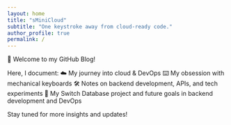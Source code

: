 ```yaml
---
layout: home
title: "sMiniCloud"
subtitle: "One keystroke away from cloud-ready code."
author_profile: true
permalink: /
---
```


👋 Welcome to my GitHub Blog!

Here, I document:
☁️ My journey into cloud & DevOps
⌨️ My obsession with mechanical keyboards
🛠️ Notes on backend development, APIs, and tech experiments
📑 My Switch Database project and future goals in backend development and DevOps

Stay tuned for more insights and updates!